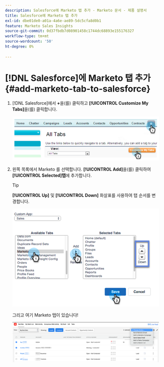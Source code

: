 ```yaml
---
description: Salesforce에 Marketo 탭 추가 - Marketo 문서 - 제품 설명서
title: Salesforce에 Marketo 탭 추가
exl-id: dbe01de0-a01a-4a6e-ae89-5dc5cfa8d0b1
feature: Marketo Sales Insights
source-git-commit: 0d37fbdb7d08901458c1744dc68893e155176327
workflow-type: tm+mt
source-wordcount: '50'
ht-degree: 0%

---
```


# [!DNL Salesforce]에 Marketo 탭 추가 {#add-marketo-tab-to-salesforce}

1. [!DNL Salesforce]에서 **+**&#x200B;을(를) 클릭하고 **[!UICONTROL Customize My Tabs]**&#x200B;을(를) 클릭합니다.

   ![](assets/add-marketo-tab-to-salesforce-1.png)

1. 왼쪽 목록에서 Marketo 를 선택합니다. **[!UICONTROL Add]**&#x200B;을(를) 클릭하여 **[!UICONTROL Selected]탭**&#x200B;에 추가합니다.

   >[!TIP]
   >
   >**[!UICONTROL Up]** 및 **[!UICONTROL Down]** 화살표를 사용하여 탭 순서를 변경합니다.

   ![](assets/add-marketo-tab-to-salesforce-2.png)

   그리고 여기 Marketo 탭이 있습니다!

   ![](assets/add-marketo-tab-to-salesforce-3.png)
